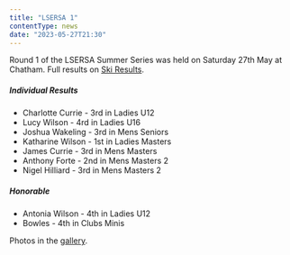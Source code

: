 ```yaml
---
title: "LSERSA 1"
contentType: news
date: "2023-05-27T21:30"
---
```


Round 1 of the LSERSA Summer Series was held on Saturday 27th May at Chatham. Full results on
[Ski Results](https://www.skiresults.co.uk/events/1315).

##### Individual Results
* Charlotte Currie - 3rd in Ladies U12
* Lucy Wilson - 4rd in Ladies U16
* Joshua Wakeling - 3rd in Mens Seniors
* Katharine Wilson - 1st in Ladies Masters
* James Currie - 3rd in Mens Masters
* Anthony Forte - 2nd in Mens Masters 2
* Nigel Hilliard - 3rd in Mens Masters 2

##### Honorable
* Antonia Wilson - 4th in Ladies U12
* Bowles - 4th in Clubs Minis


Photos in the [gallery](/gallery/2023/230527_lsersa_1).